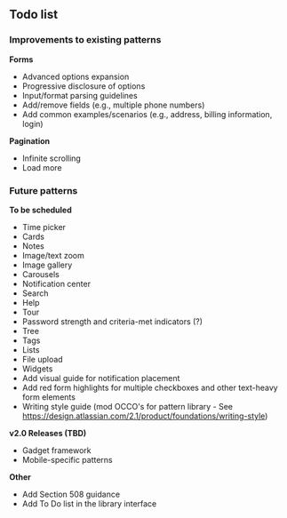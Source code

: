 ## Todo list

### Improvements to existing patterns
__Forms__
- Advanced options expansion
- Progressive disclosure of options
- Input/format parsing guidelines
- Add/remove fields (e.g., multiple phone numbers)
- Add common examples/scenarios (e.g., address, billing information, login)

__Pagination__
- Infinite scrolling
- Load more

### Future patterns
__To be scheduled__
- Time picker
- Cards
- Notes
- Image/text zoom
- Image gallery
- Carousels
- Notification center
- Search
- Help
- Tour
- Password strength and criteria-met indicators (?)
- Tree
- Tags
- Lists
- File upload
- Widgets
- Add visual guide for notification placement
- Add red form highlights for multiple checkboxes and other text-heavy form elements
- Writing style guide (mod OCCO's for pattern library - See https://design.atlassian.com/2.1/product/foundations/writing-style)

__v2.0 Releases (TBD)__
- Gadget framework
- Mobile-specific patterns

__Other__
- Add Section 508 guidance
- Add To Do list in the library interface
